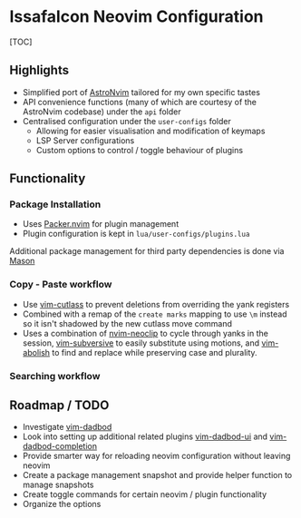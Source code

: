# Issafalcon Neovim Configuration

[TOC]

## Highlights

- Simplified port of [AstroNvim](https://github.com/AstroNvim/AstroNvim) tailored for my own specific tastes
- API convenience functions (many of which are courtesy of the AstroNvim codebase) under the `api` folder
- Centralised configuration under the `user-configs` folder
  - Allowing for easier visualisation and modification of keymaps
  - LSP Server configurations
  - Custom options to control / toggle behaviour of plugins

## Functionality

### Package Installation

- Uses [Packer.nvim](https://github.com/wbthomason/packer.nvim) for plugin management
- Plugin configuration is kept in `lua/user-configs/plugins.lua`

Additional package management for third party dependencies is done via [Mason](https://github.com/williamboman/mason.nvim)

### Copy - Paste workflow

- Use [vim-cutlass](https://github.com/svermeulen/vim-cutlass) to prevent deletions from overriding the yank registers
 - Combined with a remap of the `create marks` mapping to use `\m` instead so it isn't shadowed by the new cutlass move command
- Uses a combination of [nvim-neoclip](https://github.com/AckslD/nvim-neoclip.lua) to cycle through yanks in the session,
[vim-subversive](https://github.com/svermeulen/vim-subversive) to easily substitute using motions, and [vim-abolish](https://github.com/tpope/vim-abolish) to find and replace
while preserving case and plurality.

### Searching workflow

## Roadmap / TODO

- Investigate [vim-dadbod](https://github.com/tpope/vim-dadbod)
 - Look into setting up additional related plugins [vim-dadbod-ui](https://github.com/kristijanhusak/vim-dadbod-ui) and [vim-dadbod-completion](https://github.com/kristijanhusak/vim-dadbod-completion)
- Provide smarter way for reloading neovim configuration without leaving neovim
- Create a package management snapshot and provide helper function to manage snapshots
- Create toggle commands for certain neovim / plugin functionality
- Organize the options
